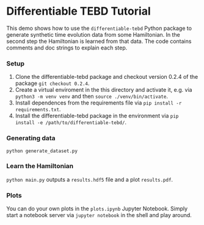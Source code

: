 # Differentiable TEBD Tutorial
This demo shows how to use the `differentiable-tebd` Python package to generate synthetic time evolution data from some Hamiltonian.
In the second step the Hamiltonian is learned from that data.
The code contains comments and doc strings to explain each step.

### Setup
1) Clone the differentiable-tebd package and checkout version 0.2.4 of the package `git checkout 0.2.4`.
2) Create a virtual enviroment in the this directory and activate it, e.g. via `python3 -m venv venv` and then `source ./venv/bin/activate`.
3) Install dependences from the requirements file via `pip install -r requirements.txt`.
4) Install the differentiable-tebd package in the environment via `pip install -e /path/to/differentiable-tebd/`.

### Generating data
`python generate_dataset.py`

### Learn the Hamiltonian
`python main.py` outputs a `results.hdf5` file and a plot `results.pdf`.

### Plots
You can do your own plots in the `plots.ipynb` Jupyter Notebook.
Simply start a notebook server via `jupyter notebook` in the shell and play around.
